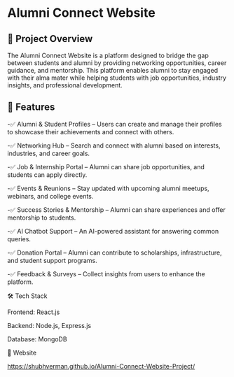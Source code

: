 # Alumni Connect Website
## 📌 Project Overview

The Alumni Connect Website is a platform designed to bridge the gap between students and alumni by providing networking opportunities, career guidance, and mentorship. This platform enables alumni to stay engaged with their alma mater while helping students with job opportunities, industry insights, and professional development.

## 🚀 Features
-✅ Alumni & Student Profiles – Users can create and manage their profiles to showcase their achievements and connect with others.

-✅ Networking Hub – Search and connect with alumni based on interests, industries, and career goals.

-✅ Job & Internship Portal – Alumni can share job opportunities, and students can apply directly.

-✅ Events & Reunions – Stay updated with upcoming alumni meetups, webinars, and college events.

-✅ Success Stories & Mentorship – Alumni can share experiences and offer mentorship to students.

-✅ AI Chatbot Support – An AI-powered assistant for answering common queries.

-✅ Donation Portal – Alumni can contribute to scholarships, infrastructure, and student support programs.

-✅ Feedback & Surveys – Collect insights from users to enhance the platform.

🛠️ Tech Stack

Frontend: React.js

Backend: Node.js, Express.js

Database: MongoDB

📌 Website

https://shubhverman.github.io/Alumni-Connect-Website-Project/
